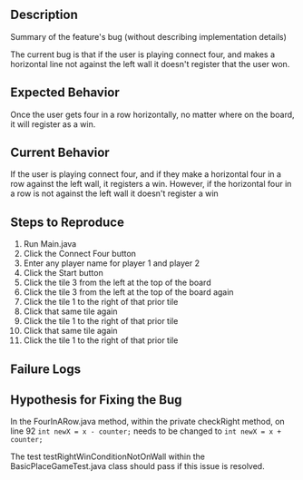 ## Description

Summary of the feature's bug (without describing implementation details)

The current bug is that if the user is playing connect four, and makes a horizontal line not against the left wall it doesn't register that the user won.

## Expected Behavior

Once the user gets four in a row horizontally, no matter where on the board, it will register as a win.

## Current Behavior

If the user is playing connect four, and if they make a horizontal four in a row against the left wall, it registers a win. However, if the horizontal four in a row is not against the left wall it doesn't register a win

## Steps to Reproduce

1. Run Main.java
2. Click the Connect Four button
3. Enter any player name for player 1 and player 2
4. Click the Start button
5. Click the tile 3 from the left at the top of the board
6. Click the tile 3 from the left at the top of the board again
7. Click the tile 1 to the right of that prior tile
8. Click that same tile again
9. Click the tile 1 to the right of that prior tile
10. Click that same tile again
11. Click the tile 1 to the right of that prior tile

## Failure Logs


## Hypothesis for Fixing the Bug

In the FourInARow.java method, within the private checkRight method, on line 92 ```int newX = x - counter;``` needs to be changed to ```int newX = x + counter;```

The test testRightWinConditionNotOnWall within the BasicPlaceGameTest.java class should pass if this issue is resolved.